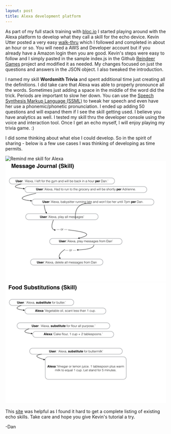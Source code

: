 ```yaml
---
layout: post
title: Alexa development platform
---
```


As part of my full stack training with [bloc.io](bloc.io) I started playing around with the Alexa platform to develop what they call a skill for the echo device. Kevin Utter posted a very easy  [walk-thru](https://developer.amazon.com/public/community/post/TxDJWS16KUPVKO/New-Alexa-Skills-Kit-Template-Build-a-Trivia-Skill-in-under-an-Hour) which I followed and completed in about an hour or so. You will need a AWS and Developer account but if you already have a Amazon login then you are good. Kevin's steps were easy to follow and I simply pasted in the sample index.js in the Github [Reindeer Games](https://github.com/amzn/alexa-skills-kit-js/tree/master/samples/reindeerGames/src) project and modified it as needed. My changes focused on just the questions and answers in the JSON object. I also tweaked the introduction.


I named my skill **Wordsmith Trivia** and spent additional time just creating all the definitions. I did take care that Alexa was able to properly pronounce all the words. Sometimes just adding a space in the middle of the word did the trick. Periods are important to slow her down. You can use the [Speech Synthesis Markup Language (SSML)](https://developer.amazon.com/public/solutions/alexa/alexa-skills-kit/docs/speech-synthesis-markup-language-ssml-reference) to tweak her speech and even have her use a phonemic/phonetic pronunciation. I ended up adding 50 questions and will expand them if I see the skill getting used. I believe you have analytics as well. I tested my skill thru the developer console using the voice and interaction tool. Once I get an echo myself, I will enjoy playing my trivia game. :)

I did some thinking about what else I could develop. So in the spirit of sharing - below is a few use cases I was thinking of developing as time permits.

![Remind me skill for Alexa](/img/alexa_skills.001.jpeg)
![Message journal skill for Alexa](/img/alexa_skills.002.jpeg)
![Food substitution skill for Alexa](/img/alexa_skills.003.jpeg)

This [site](http://lovemyecho.com/2016/03/04/complete-listing-of-alexa-skills-as-of-3416/) was helpful as I found it hard to get a complete listing of existing echo skills. Take care and hope you give Kevin's tutorial a try.

-Dan
